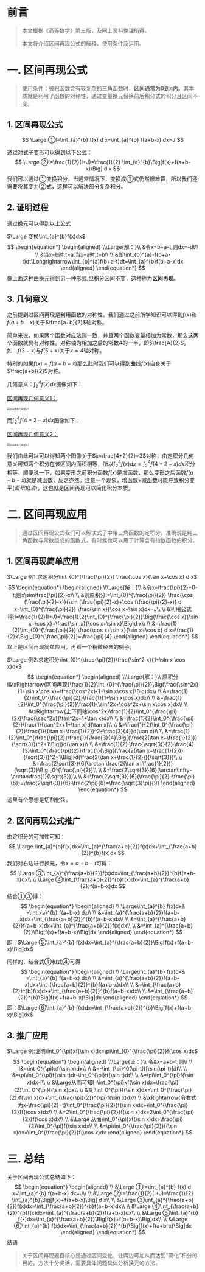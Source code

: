 # 前言

> 本文根据《高等数学》第三版，及网上资料整理所得。
>
> 本文将介绍区间再现公式的解释、使用条件及运用。

# 一. 区间再现公式

> 使用条件：被积函数含有较复杂的三角函数时，**区间通常为$0$到$\pi$内**。其本质就是利用了函数的对称性，通过变量换元替换前后积分式的积分且区间不变。

## 1. 区间再现公式

$$
\Large ①I=\int_{a}^{b} f(x) d x=\int_{a}^{b} f(a+b-x) dx=J
$$

通过对式子变形可以得到以下公式：
$$
\Large ②I=\frac{1}{2}(I+J)=\frac{1}{2} \int_{a}^{b}\Big[f(x)+f(a+b-x)\Big] d x
$$
我们可以通过①变换积分，当通常情况下，变换成①式仍然很难算，所以我们还需要将其变为②式，这样可以解决部分复杂积分。

## 2. 证明过程

通过换元可以得到以上公式

$\Large 变换\int_{a}^{b}f(x)dx$
$$
\begin{equation*}
	\begin{aligned}
\\\Large{解：}\\
&令x=b+a-t,则dx=-dt\\
\\
&当x=b时,t=a.当x=a时,t=b\\
\\
&即\int_{b}^{a}-f(b+a-t)dt\Longrightarrow\int_{b}^{a}f(b+a-t)dt=\int_{a}^{b}f(b+a-x)dx
	\end{aligned}
\end{equation*}
$$
像上面这种由换元得到另一种形式,但积分区间不变，这种称为**区间再现**。

## 3. 几何意义

之前提到过区间再现是利用函数的对称性。我们通过之前所学知识可以得到$f(x)$和$f(a+b-x)$关于$\frac{a+b}{2}$轴对称。

简单来说，如果两个函数对应法则一致，并且两个函数变量相加为常数，那么这两个函数就具有对称性。对称轴为相加之后的常数$A$的一半，即$\frac{A}{2}$。如：$f(3-x)$与$f(5+x)$关于$x=4$轴对称。

特别的如果$f(x)=f(a+b-x)$那么此时我们可以得到曲线$f(x)$自身关于$\frac{a+b}{2}$对称。

几何意义：$\int_{2}^4f(x)dx$图像如下：

[区间再现几何意义1：](https://gitee.com/Acido/images/raw/master/image/202303192314718.png)

<img src="https://gitee.com/Acido/images/raw/master/image/202303192314718.png" alt="区间再现几何意义1" style="zoom:43%;" />

而$\int_{2}^{4}f(4+2-x)dx$图像如下：

[区间再现几何意义2：](https://gitee.com/Acido/images/raw/master/image/202303192316619.png)

<img src="https://gitee.com/Acido/images/raw/master/image/202303192316619.png" alt="区间再现几何意义2" style="zoom:43%;" />

我们由此可以可以得知两个图像关于$x=\frac{4+2}{2}=3$对称，由定积分几何意义可知两个积分在该区间内面积相等，所以$\int_{2}^4f(x)dx=\int_{2}^{4}f(4+2-x)dx$积分相等。顺便说一下，如果变形之前积分函数$f(x)$是增函数，那么变形之后函数$f(a+b-x)$就是减函数，反之亦然。注意一个现象，增函数$+$减函数可能导致积分变平$(面积抵消)$，这也就是区间再现可以简化积分本质。

# 二. 区间再现应用

> 通过区间再现公式我们可以解决式子中带三角函数的定积分，准确说是纯三角函数与常数组成的函数式。有时候也可以用于计算含有指数函数的积分。

## 1. 区间再现简单应用

$\Large 例1:求定积分\int_{0}^{\frac{\pi}{2}} \frac{\cos x}{\sin x+\cos x} d x$
$$
\begin{equation*}
	\begin{aligned}
\\\Large{解：}\\
&令x=\frac{\pi}{2}+0-t,则x\sim\frac{\pi}{2}-x\\
\\
&则原积分I=\int_{0}^{\frac{\pi}{2}} \frac{\cos (\frac{\pi}{2}-x)}{\sin (\frac{\pi}{2}-x)+\cos (\frac{\pi}{2}-x)} d x=\int_{0}^{\frac{\pi}{2}} \frac{\sin x}{\cos x+\sin x}dx=J\\
\\
&利用公式得:I=\frac{1}{2}(I+J)=\frac{1}{2}\int_{0}^{\frac{\pi}{2}}\Big(\frac{\cos x}{\sin x+\cos x}+\frac{\sin x}{\cos x+\sin x}\Big)d x\\
\\
&=\frac{1}{2}\int_{0}^{\frac{\pi}{2}} \frac{\cos x+\sin x}{\sin x+\cos x} d x=\frac{1}{2}x\Big|_{0}^{\frac{\pi}{2}}=\frac{\pi}{4}
	\end{aligned}
\end{equation*}
$$
以上是区间再现简单应用。再看一个稍微经典的例子。

$\Large 例2:求定积分\int_{0}^{\frac{\pi}{2}}\frac{\sin^2 x}{1+\sin x \cos x}dx$
$$
\begin{equation*}
	\begin{aligned}
\\\Large{解：}\\
原积分I&\xRightarrow{区间再现}\frac{1}{2}\int_{0}^{\frac{\pi}{2}}\Big(\frac{\sin^2x}{1+\sin x\cos x}+\frac{\cos^2x}{1+\sin x\cos x}\Big)dx\\
\\
&=\frac{1}{2}\int_0^{\frac{\pi}{2}}\frac{1}{1+\sin x\cos x}dx\\
\\
&=\frac{1}{2}\int_0^{\frac{\pi}{2}}\frac{1}{\sin^2x+\cos^2x+\sin x\cos x}dx\\
\\
&\xRightarrow{上下同除\cos^2x}\frac{1}{2}\int_0^{\frac{\pi}{2}}\frac{\sec^2x}{\tan^2x+1+\tan x}dx\\
\\
&=\frac{1}{2}\int_0^{\frac{\pi}{2}}\frac{1}{\tan^2x+1+\tan x}d(\tan x)\\
\\
&=\frac{1}{2}\int_0^{\frac{\pi}{2}}\frac{1}{(\tan x+\frac{1}{2})^2+\frac{3}{4}}d(\tan x)\\
\\
&=\frac{1}{2}\int_0^{\frac{\pi}{2}}\frac{1}{\frac{3}{4}\Big[(\frac{2(\tan x+\frac{1}{2})}{\sqrt{3}})^2+1\Big]}d(\tan x)\\
\\
&=\frac{1}{2}·\frac{\sqrt{3}}{2}·\frac{4}{3}\int_0^{\frac{\pi}{2}}\frac{1}{\Big[(\frac{2(\tan x+\frac{1}{2})}{\sqrt{3}})^2+1\Big]}d(\frac{2(\tan x+\frac{1}{2})}{\sqrt{3}})\\
\\
&=\frac{2\sqrt{3}}{6}\arctan \frac{2(\tan x+\frac{1}{2})}{\sqrt{3}}\Big|_0^{\frac{\pi}{2}}\\
\\
&=\frac{2\sqrt{3}}{6}(\arctan\infty-\arctan\frac{1}{\sqrt{3}})\\
\\
&=\frac{2\sqrt{3}}{6}(\frac{\pi}{2}-\frac{\pi}{6})=\frac{2\sqrt{3}}{6}·\frac{2\pi}{6}=\frac{\sqrt{3}\pi}{9}
	\end{aligned}
\end{equation*}
$$
这里有个思想是切割化弦。

## 2. 区间再现公式推广

由定积分的可加性可知：
$$
\Large \int_{a}^{b}f(x)dx=\int_{a}^{\frac{a+b}{2}}f(x)dx+\int_{\frac{a+b}{2}}^{b}f(x)dx
$$
我们对右边进行换元，令$x=a+b-t$可得：
$$
\Large ③\int_{a}^{\frac{a+b}{2}}f(x)dx=\int_{\frac{a+b}{2}}^{b}f(a+b-x)dx\\
\\
\Large ④\int_{\frac{a+b}{2}}^{b}f(x)dx=\int_{a}^{\frac{a+b}{2}}f(a+b-x)dx
$$
结合①③得：
$$
\begin{equation*}
	\begin{aligned}
\\
\Large\int_{a}^{b} f(x)dx& =\int_{a}^{b} f(a+b-x) dx\\
\\
&=\int_{a}^{\frac{a+b}{2}}f(a+b-x)dx+\int_{\frac{a+b}{2}}^{b}f(a+b-x)dx\\
\\
&=\int_{a}^{\frac{a+b}{2}}f(a+b-x)dx+\int_{a}^{\frac{a+b}{2}}f(x)dx\\
\\
&=\int_{a}^{\frac{a+b}{2}}\Big[f(x)+f(a+b-x)\Big]dx
	\end{aligned}
\end{equation*}
$$
即：$\Large ⑤\int_{a}^{b} f(x)dx=\int_{a}^{\frac{a+b}{2}}\Big[f(x)+f(a+b-x)\Big]dx$

同样的，结合式①和式④可得
$$
\begin{equation*}
	\begin{aligned}
\\
\Large\int_{a}^{b} f(x)dx& =\int_{a}^{b} f(a+b-x) dx\\
\\
&=\int_{a}^{\frac{a+b}{2}}f(a+b-x)dx+\int_{\frac{a+b}{2}}^{b}f(a+b-x)dx\\
\\
&=\int_{\frac{a+b}{2}}^{b}f(x)dx+\int_{\frac{a+b}{2}}^{b}f(a+b-x)dx\\
\\
&=\int_{\frac{a+b}{2}}^{b}\Big[f(x)+f(a+b-x)\Big]dx
	\end{aligned}
\end{equation*}
$$
即：$\Large ⑥\int_{a}^{b} f(x)dx=\int_{\frac{a+b}{2}}^{b}\Big[f(x)+f(a+b-x)\Big]dx$

## 3. 推广应用

$\Large 例:证明\int_0^{\pi}xf(\sin x)dx=\pi\int_{0}^{\frac{\pi}{2}}f(\cos x)dx$
$$
\begin{equation*}
	\begin{aligned}
\\\Large{证：}\\
令&x=a+b-t,则\\
\\
I&=\int_0^{\pi}xf(\sin x)dx\\
\\
&=-\int_{\pi}^0(\pi-t)f[\sin(\pi-t)]dt\\
\\
&=\pi\int_0^{\pi}f(\sin t)dt-\int_0^{\pi}tf(\sin t)dt\\
\\
&=\pi\int_0^{\pi}f(\sin x)dx-I\\
\\
&\Large从而可知I=\int_0^{\pi}xf(\sin x)dx=\frac{\pi}{2}\int_0^{\pi}f(\sin x)dx\\
\\
&又:\int_0^{\pi}f(\sin x)dx=\int_0^{\frac{\pi}{2}}f(\sin x)dx+\int_{\frac{\pi}{2}}^{\pi}f(\sin x)dx\\
\\
&\xRightarrow{令右式为x-\frac{\pi}{2}=t}\int_0^{\frac{\pi}{2}}f(\sin x)dx+\int_0^{\frac{\pi}{2}}f(\cos x)dx\\
\\
&=2\int_0^{\frac{\pi}{2}}f(\sin x)dx=2\int_0^{\frac{\pi}{2}}f(\cos x)dx\\
\\
&\Large 从而\int_0^{\pi}xf(\sin x)dx=\frac{\pi}{2}\int_0^{\pi}f(\sin x)dx\\
\\
&=\pi\int_0^{\frac{\pi}{2}}f(\sin x)dx=\int_0^{\frac{\pi}{2}}f(\cos x)dx
	\end{aligned}
\end{equation*}
$$

# 三. 总结

关于区间再现公式总结如下：
$$
\begin{equation*}
	\begin{aligned}
\\
&\Large ①I=\int_{a}^{b} f(x) d x=\int_{a}^{b} f(a+b-x) dx=J\\
\\
&\Large ②I=\frac{1}{2}(I+J)=\frac{1}{2} \int_{a}^{b}\Big[f(x)+f(a+b-x)\Big] d x\\
\\
&\Large ③\int_{a}^{\frac{a+b}{2}}f(x)dx=\int_{\frac{a+b}{2}}^{b}f(a+b-x)dx\\
\\
&\Large ④\int_{\frac{a+b}{2}}^{b}f(x)dx=\int_{a}^{\frac{a+b}{2}}f(a+b-x)dx\\
\\
&\Large ⑤\int_{a}^{b} f(x)dx=\int_{a}^{\frac{a+b}{2}}\Big[f(x)+f(a+b-x)\Big]dx\\
\\
&\Large ⑥\int_{a}^{b} f(x)dx=\int_{\frac{a+b}{2}}^{b}\Big[f(x)+f(a+b-x)\Big]dx
	\end{aligned}
\end{equation*}
$$
结语

> 关于区间再现题目核心是通过区间变化，让两边可加从而达到"简化"积分的目的。方法十分灵活，需要具体问题具体分析换元的方法。
